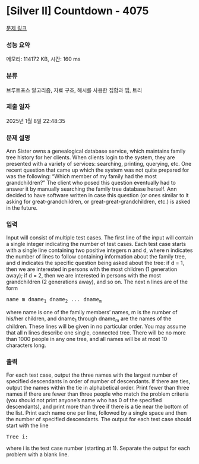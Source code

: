 # [Silver II] Countdown - 4075 

[문제 링크](https://www.acmicpc.net/problem/4075) 

### 성능 요약

메모리: 114172 KB, 시간: 160 ms

### 분류

브루트포스 알고리즘, 자료 구조, 해시를 사용한 집합과 맵, 트리

### 제출 일자

2025년 1월 8일 22:48:35

### 문제 설명

<p>Ann Sister owns a genealogical database service, which maintains family tree history for her clients. When clients login to the system, they are presented with a variety of services: searching, printing, querying, etc. One recent question that came up which the system was not quite prepared for was the following: “Which member of my family had the most grandchildren?” The client who posed this question eventually had to answer it by manually searching the family tree database herself. Ann decided to have software written in case this question (or ones similar to it asking for great-grandchildren, or great-great-grandchildren, etc.) is asked in the future.</p>

### 입력 

 <p>Input will consist of multiple test cases. The first line of the input will contain a single integer indicating the number of test cases. Each test case starts with a single line containing two positive integers n and d, where n indicates the number of lines to follow containing information about the family tree, and d indicates the specific question being asked about the tree: if d = 1, then we are interested in persons with the most children (1 generation away); if d = 2, then we are interested in persons with the most grandchildren (2 generations away), and so on. The next n lines are of the form</p>

<pre>name m dname<sub>1</sub> dname<sub>2</sub> ... dname<sub>m</sub> </pre>

<p>where name is one of the family members’ names, m is the number of his/her children, and dname<sub>1</sub> through dname<sub>m</sub> are the names of the children. These lines will be given in no particular order. You may assume that all n lines describe one single, connected tree. There will be no more than 1000 people in any one tree, and all names will be at most 10 characters long.</p>

### 출력 

 <p>For each test case, output the three names with the largest number of specified descendants in order of number of descendants. If there are ties, output the names within the tie in alphabetical order. Print fewer than three names if there are fewer than three people who match the problem criteria (you should not print anyone’s name who has 0 of the specified descendants), and print more than three if there is a tie near the bottom of the list. Print each name one per line, followed by a single space and then the number of specified descendants. The output for each test case should start with the line</p>

<pre>Tree i:</pre>

<p>where i is the test case number (starting at 1). Separate the output for each problem with a blank line.</p>

